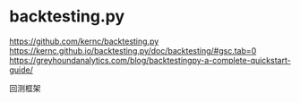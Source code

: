 # backtesting.py

https://github.com/kernc/backtesting.py
https://kernc.github.io/backtesting.py/doc/backtesting/#gsc.tab=0
https://greyhoundanalytics.com/blog/backtestingpy-a-complete-quickstart-guide/

回测框架
